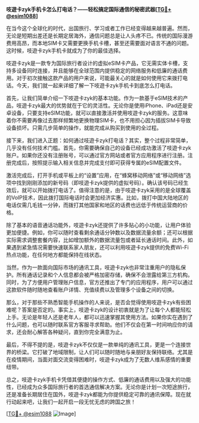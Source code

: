 **吱遊卡zyk手机卡怎么打电话？——轻松搞定国际通信的秘密武器[[TG💪+ @esim1088](https://t.me/s/esim1088)]**

在当今这个全球化的时代，出国旅行、学习或者工作已经变得越来越普遍。然而，无论是短期出差还是长期定居海外，通信问题总是让人头疼不已。传统的国际漫游费用高昂，而本地SIM卡又需要更换手机卡槽，甚至还需要面对语言不通的问题。这时候，吱遊卡zyk手机卡就成为了你的最佳选择。

吱遊卡zyk是一款专为国际旅行者设计的虚拟eSIM卡产品，它无需实体卡槽，支持多设备同时连接，并且能够在全球范围内提供稳定的网络服务和低廉的通话费用。对于初次接触这款产品的用户来说，可能最关心的就是如何使用它来拨打电话。今天，我们就一起来详细了解一下吱遊卡zyk手机卡到底怎么打电话。

首先，让我们简单介绍一下吱遊卡zyk的基本功能。作为一款基于eSIM技术的产品，吱遊卡zyk最大的优势就在于它的灵活性。无论你是使用iPhone、iPad还是安卓设备，只要支持eSIM功能，就可以直接激活并使用吱遊卡zyk的服务。这意味着你不需要再像过去那样频繁地更换物理SIM卡，也不用担心因为插拔SIM卡导致设备损坏。只需几步简单的操作，就能完成从购买到使用的全过程。

接下来，我们进入正题：如何通过吱遊卡zyk打电话？其实，整个过程非常简单，几乎没有任何技术门槛。首先，你需要确保自己的设备已经成功激活了吱遊卡zyk账户。如果你还没有注册账号，可以通过官方网站或者官方应用程序进行注册。注册完成后，按照提示输入相关信息并完成支付即可获得专属的eSIM配置文件。

激活完成后，打开手机或平板上的“设置”应用，在“蜂窝移动网络”或“移动网络”选项中找到刚刚添加的新号码（即吱遊卡zyk提供的虚拟号码）。确认该号码已经生效后，就可以开始拨打电话了。值得注意的是，由于吱遊卡zyk采用的是全球覆盖的VoIP技术，因此拨打国际电话时会更加经济实惠。比如，拨打中国大陆地区的电话仅需几毛钱一分钟，而拨打其他国家和地区的话费也远低于传统运营商的价格。

除了基本的语音通话功能外，吱遊卡zyk还提供了许多贴心的小功能，让用户体验更加便捷。例如，你可以随时查看剩余通话分钟数以及数据流量余额；还可以根据实际需求调整套餐内容，比如增加额外的数据流量包或者延长通话时间。此外，如果遇到紧急情况需要快速联系家人朋友，还可以利用吱遊卡zyk提供的免费Wi-Fi热点功能，在任何地方都能保持在线状态。

当然，作为一款面向国际市场的通讯工具，吱遊卡zyk也非常注重用户的隐私保护。所有通话记录和个人信息都会被严格加密存储，确保不会泄露给第三方机构。同时，为了方便用户管理账户信息，官方还推出了专门的应用程序，用户可以通过这款软件随时随地查看账户详情、充值续费以及管理多个设备之间的切换。

那么，对于那些不熟悉智能手机操作的人来说，是否会觉得使用吱遊卡zyk有些困难呢？答案是否定的。事实上，吱遊卡zyk的设计初衷就是为了让每个人都能轻松上手。无论是年轻人还是老年人，都可以迅速掌握其使用方法。如果你实在遇到了什么问题，也可以随时联系官方客服寻求帮助。他们不仅会在第一时间响应你的请求，还会耐心解答各种疑问，直到你完全满意为止。

最后，不得不提的是，吱遊卡zyk不仅仅是一款单纯的通讯工具，更是一个连接世界的桥梁。它打破了地域限制，让人们可以随时随地与亲朋好友保持联络。尤其是在疫情期间，当面对面交流变得困难时，吱遊卡zyk成为了无数人维系感情的重要纽带。

总之，吱遊卡zyk手机卡凭借其便捷的操作方式、低廉的通话费用以及强大的功能性，已经成为众多国际旅行者的首选通信解决方案。无论你是计划一次短途旅行，还是准备长期居住在国外，吱遊卡zyk都能为你提供稳定可靠的通讯保障。现在就行动起来吧，让我们一起开启一段无忧无虑的跨国之旅！

[[TG💪+ @esim1088](https://t.me/s/esim1088) ![Image](https://i.postimg.cc/4NQfJmqS/Snipaste-2025-05-13-00-14-12.png)]